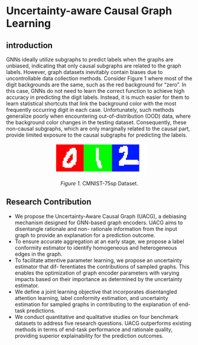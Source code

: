 # Uncertainty-aware Causal Graph Learning

## introduction
GNNs ideally utilize subgraphs to predict labels when the graphs are unbiased, indicating that only causal subgraphs are related to the graph labels. However, graph datasets inevitably contain biases due to uncontrollable data collection methods. Consider Figure 1 where most of the digit backgrounds are the same, such as the red background for “zero”. In this case, GNNs do not need to learn the correct function to achieve high accuracy in predicting the digit labels. Instead, it is much easier for them to learn statistical shortcuts that link the background color with the most frequently occurring digit in each case. Unfortunately, such methods generalize poorly when encountering out-of-distribution (OOD) data, where the background color changes in the testing dataset. Consequently, these non-causal subgraphs, which are only marginally related to the causal part, provide limited exposure to the causal subgraphs for predicting the labels.


<p align="center"><img src="image/CMIST.png" width=50% height=50%></p>
<p align="center"><em>Figure 1.</em> CMNIST-75sp Dataset.</p>

## Research Contribution

* We propose the Uncertainty-Aware Causal Graph (UACG), a debiasing mechanism designed for GNN-based graph encoders. UACG aims to disentangle rationale and non- rationale information from the input graph to provide an explanation for a prediction outcome.
* To ensure accurate aggregation at an early stage, we propose a label conformity estimator to identify homogeneous and heterogeneous edges in the graph.
* To facilitate attentive parameter learning, we propose an uncertainty estimator that dif- ferentiates the contributions of sampled graphs. This enables the optimization of graph encoder parameters with varying impacts based on their importance as determined by the uncertainty estimator.
* We define a joint learning objective that incorporates disentangled attention learning, label conformity estimation, and uncertainty estimation for sampled graphs in contributing to the explanation of end-task predictions.
* We conduct quantitative and qualitative studies on four benchmark datasets to address five research questions. UACG outperforms existing methods in terms of end-task performance and rationale quality, providing superior explainability for the prediction outcomes.
